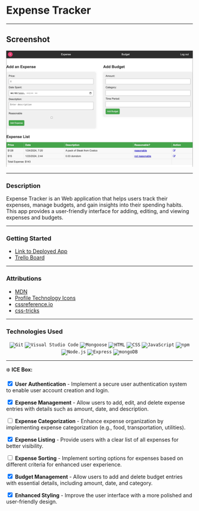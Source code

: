 # Expense Tracker
****
## Screenshot
![Alt text](ET.jpg)
****
### Description
Expense Tracker is an Web application that helps users track their expenses, manage budgets, and gain insights into their spending habits. This app provides a user-friendly interface for adding, editing, and viewing expenses and budgets.
****
### Getting Started
- [Link to Deployed App](https://expense-tracker-sk1.fly.dev)
- [Trello Board](https://trello.com/b/oyWOqIX7/expense-tracker)
****
### Attributions
- [MDN](https://developer.mozilla.org/en-US/)
- [Profile Technology Icons](https://marwin1991.github.io/profile-technology-icons/)
- [cssreference.io](https://cssreference.io/)
- [css-tricks](https://css-tricks.com/)
****
### Technologies Used

<div align="center">
	<code><img width="40" height ="40" src="https://user-images.githubusercontent.com/25181517/192108372-f71d70ac-7ae6-4c0d-8395-51d8870c2ef0.png" alt="Git" title="Git"/></code>
	<code><img width="40" height ="40" src="https://user-images.githubusercontent.com/25181517/192108891-d86b6220-e232-423a-bf5f-90903e6887c3.png" alt="Visual Studio Code" title="Visual Studio Code"/></code>
	<code><img width="40" height ="40" src="https://media.licdn.com/dms/image/D4D12AQEk8opKsyHhRQ/article-cover_image-shrink_720_1280/0/1693917399837?e=2147483647&v=beta&t=6LPN-E9p8k_59NMv17edpwj8ofRzcXd_vlmlFoc1fLw" alt="Mongoose" title="Mongoose"/></code>
	<code><img width="40" height ="40" src="https://user-images.githubusercontent.com/25181517/192158954-f88b5814-d510-4564-b285-dff7d6400dad.png" alt="HTML" title="HTML"/></code>
	<code><img width="40" height ="40" src="https://user-images.githubusercontent.com/25181517/183898674-75a4a1b1-f960-4ea9-abcb-637170a00a75.png" alt="CSS" title="CSS"/></code>
	<code><img width="40" height ="40" src="https://user-images.githubusercontent.com/25181517/117447155-6a868a00-af3d-11eb-9cfe-245df15c9f3f.png" alt="JavaScript" title="JavaScript"/></code>
	<code><img width="40" height ="40" src="https://user-images.githubusercontent.com/25181517/121401671-49102800-c959-11eb-9f6f-74d49a5e1774.png" alt="npm" title="npm"/></code>
	<code><img width="40" height ="40" src="https://user-images.githubusercontent.com/25181517/183568594-85e280a7-0d7e-4d1a-9028-c8c2209e073c.png" alt="Node.js" title="Node.js"/></code>
	<code><img width="40" height ="40" src="https://user-images.githubusercontent.com/25181517/183859966-a3462d8d-1bc7-4880-b353-e2cbed900ed6.png" alt="Express" title="Express"/></code>
	<code><img width="40" height ="40" src="https://user-images.githubusercontent.com/25181517/182884177-d48a8579-2cd0-447a-b9a6-ffc7cb02560e.png" alt="mongoDB" title="mongoDB"/></code>
</div>

****
❄️ ****ICE Box:****

<input type="checkbox" checked> **User Authentication** - Implement a secure user authentication system to enable user account creation and login.

<input type="checkbox" checked> **Expense Management** - Allow users to add, edit, and delete expense entries with details such as amount, date, and description.

<input type="checkbox" unchecked> **Expense Categorization** - Enhance expense organization by implementing expense categorization (e.g., food, transportation, utilities).

<input type="checkbox" checked> **Expense Listing** - Provide users with a clear list of all expenses for better visibility.

<input type="checkbox" unchecked> **Expense Sorting** - Implement sorting options for expenses based on different criteria for enhanced user experience.


<input type="checkbox" checked> **Budget Management** - Allow users to add and delete budget entries with essential details, including amount, date, and category.

<input type="checkbox" checked> **Enhanced Styling** - Improve the user interface with a more polished and user-friendly design.


